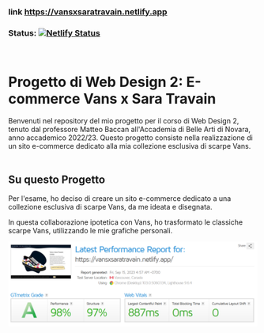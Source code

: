 ### link https://vansxsaratravain.netlify.app
### Status: [![Netlify Status](https://api.netlify.com/api/v1/badges/fbefb267-fa87-47dc-a5fa-a07615f8c3c0/deploy-status)](https://app.netlify.com/sites/vansxsaratravain/deploys)


<br>

# Progetto di Web Design 2: E-commerce Vans x Sara Travain

Benvenuti nel repository del mio progetto per il corso di Web Design 2, tenuto dal professore Matteo Baccan all'Accademia di Belle Arti di Novara, anno accademico 2022/23. Questo progetto consiste nella realizzazione di un sito e-commerce dedicato alla mia collezione esclusiva di scarpe Vans.
<br>
<br>

## Su questo Progetto

Per l'esame, ho deciso di creare un sito e-commerce dedicato a una collezione esclusiva di scarpe Vans, da me ideata e disegnata.

In questa collaborazione ipotetica con Vans, ho trasformato le classiche scarpe Vans, utilizzando le mie grafiche personali.

![Gtmetrix](gtmetrix.png)